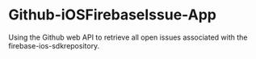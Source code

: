 # Github-iOSFirebaseIssue-App

Using the Github web API to retrieve all open issues associated with the firebase-ios-sdkrepository.

